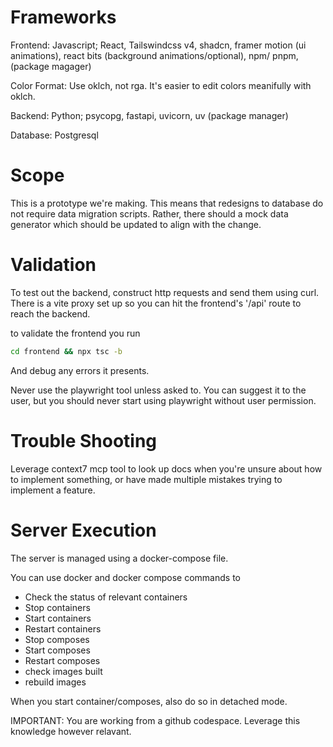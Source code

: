 # Frameworks

Frontend: Javascript; React, Tailswindcss v4, shadcn, framer motion (ui animations), react bits (background animations/optional), npm/ pnpm, (package magager)

Color Format: Use oklch, not rga. It's easier to edit colors meanifully with oklch.

Backend: Python; psycopg, fastapi, uvicorn, uv (package manager)

Database: Postgresql

# Scope

This is a prototype we're making. This means that redesigns to database do not require data migration scripts. Rather, there should a mock data generator which should be updated to align with the change.

# Validation

To test out the backend, construct http requests and send them using curl. There is a vite proxy set up so you can hit the frontend's '/api' route to reach the backend.

to validate the frontend you run

```bash
cd frontend && npx tsc -b
```

And debug any errors it presents.

Never use the playwright tool unless asked to. You can suggest it to the user, but you should never start using playwright without user permission.

# Trouble Shooting


Leverage context7 mcp tool to look up docs when you're unsure about how to implement something, or have made multiple mistakes trying to implement a feature.


# Server Execution

The server is managed using a docker-compose file.

You can use docker and docker compose commands to 

- Check the status of relevant containers
- Stop containers
- Start containers
- Restart containers
- Stop composes
- Start composes
- Restart composes
- check images built
- rebuild images

When you start container/composes, also do so in detached mode.




IMPORTANT: You are working from a github codespace. Leverage this knowledge however relavant.